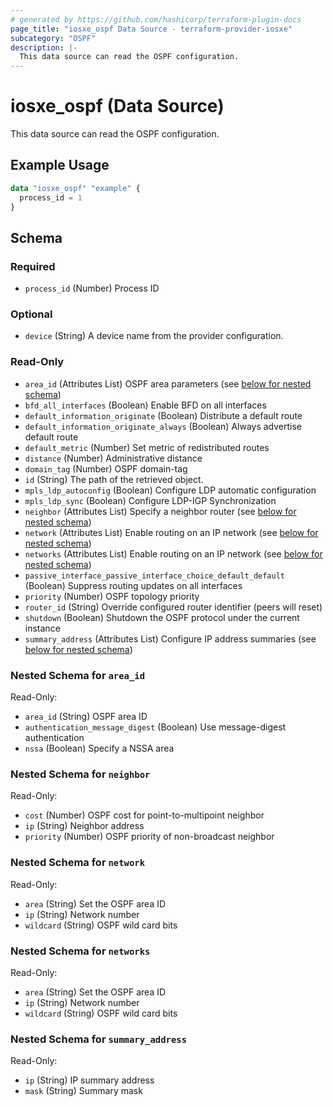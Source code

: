 ```yaml
---
# generated by https://github.com/hashicorp/terraform-plugin-docs
page_title: "iosxe_ospf Data Source - terraform-provider-iosxe"
subcategory: "OSPF"
description: |-
  This data source can read the OSPF configuration.
---
```


# iosxe_ospf (Data Source)

This data source can read the OSPF configuration.

## Example Usage

```terraform
data "iosxe_ospf" "example" {
  process_id = 1
}
```

<!-- schema generated by tfplugindocs -->
## Schema

### Required

- `process_id` (Number) Process ID

### Optional

- `device` (String) A device name from the provider configuration.

### Read-Only

- `area_id` (Attributes List) OSPF area parameters (see [below for nested schema](#nestedatt--area_id))
- `bfd_all_interfaces` (Boolean) Enable BFD on all interfaces
- `default_information_originate` (Boolean) Distribute a default route
- `default_information_originate_always` (Boolean) Always advertise default route
- `default_metric` (Number) Set metric of redistributed routes
- `distance` (Number) Administrative distance
- `domain_tag` (Number) OSPF domain-tag
- `id` (String) The path of the retrieved object.
- `mpls_ldp_autoconfig` (Boolean) Configure LDP automatic configuration
- `mpls_ldp_sync` (Boolean) Configure LDP-IGP Synchronization
- `neighbor` (Attributes List) Specify a neighbor router (see [below for nested schema](#nestedatt--neighbor))
- `network` (Attributes List) Enable routing on an IP network (see [below for nested schema](#nestedatt--network))
- `networks` (Attributes List) Enable routing on an IP network (see [below for nested schema](#nestedatt--networks))
- `passive_interface_passive_interface_choice_default_default` (Boolean) Suppress routing updates on all interfaces
- `priority` (Number) OSPF topology priority
- `router_id` (String) Override configured router identifier (peers will reset)
- `shutdown` (Boolean) Shutdown the OSPF protocol under the current instance
- `summary_address` (Attributes List) Configure IP address summaries (see [below for nested schema](#nestedatt--summary_address))

<a id="nestedatt--area_id"></a>
### Nested Schema for `area_id`

Read-Only:

- `area_id` (String) OSPF area ID
- `authentication_message_digest` (Boolean) Use message-digest authentication
- `nssa` (Boolean) Specify a NSSA area


<a id="nestedatt--neighbor"></a>
### Nested Schema for `neighbor`

Read-Only:

- `cost` (Number) OSPF cost for point-to-multipoint neighbor
- `ip` (String) Neighbor address
- `priority` (Number) OSPF priority of non-broadcast neighbor


<a id="nestedatt--network"></a>
### Nested Schema for `network`

Read-Only:

- `area` (String) Set the OSPF area ID
- `ip` (String) Network number
- `wildcard` (String) OSPF wild card bits


<a id="nestedatt--networks"></a>
### Nested Schema for `networks`

Read-Only:

- `area` (String) Set the OSPF area ID
- `ip` (String) Network number
- `wildcard` (String) OSPF wild card bits


<a id="nestedatt--summary_address"></a>
### Nested Schema for `summary_address`

Read-Only:

- `ip` (String) IP summary address
- `mask` (String) Summary mask
